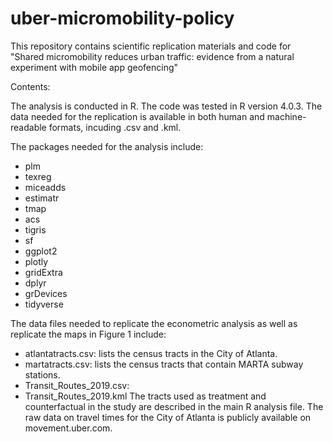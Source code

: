 # uber-micromobility-policy
This repository contains scientific replication materials and code for "Shared micromobility reduces urban traffic: evidence from a natural experiment with mobile app geofencing"

Contents:

The analysis is conducted in R. The code was tested in R version 4.0.3. The data needed for the replication is available in both human and machine-readable formats, incuding .csv and .kml.

The packages needed for the analysis include:
- plm
- texreg
- miceadds
- estimatr
- tmap
- acs
- tigris
- sf
- ggplot2
- plotly
- gridExtra
- dplyr
- grDevices
- tidyverse

The data files needed to replicate the econometric analysis as well as replicate the maps in Figure 1 include:
- atlantatracts.csv: lists the census tracts in the City of Atlanta.
- martatracts.csv: lists the census tracts that contain MARTA subway stations.
- Transit_Routes_2019.csv: 
- Transit_Routes_2019.kml
The tracts used as treatment and counterfactual in the study are described in the main R analysis file. 
The raw data on travel times for the City of Atlanta is publicly available on movement.uber.com. 
